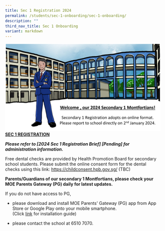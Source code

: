 ```yaml
---
title: Sec 1 Registration 2024
permalink: /students/sec-1-onboarding/sec-1-onboarding/
description: ""
third_nav_title: Sec 1 Onboarding
variant: markdown
---
```

![](/images/2024%20onboarding%20image.jpg)
**<u>SEC 1 REGISTRATION</u>**

***Please refer to&nbsp;[2024 Sec 1 Registration Brief] [Pending]&nbsp;for administration information.***

Free dental checks are provided by Health Promotion Board for secondary school students. Please submit the online consent form for the dental checks using this link:
https://childconsent.hpb.gov.sg/ (TBC)

<b>Parents/Guardians of our secondary 1 Montfortians, please check your MOE Parents Gateway (PG) daily for latest updates. </b>

If you do not have access to PG,
* please download and install MOE Parents' Gateway (PG) app from App Store or Google Play onto your mobile smartphone.    
(Click [link](https://www.montfortsec.moe.edu.sg/students/Sec-1-Onboarding/parents-gateway) for installation guide)

* please contact the school at 6510 7070.